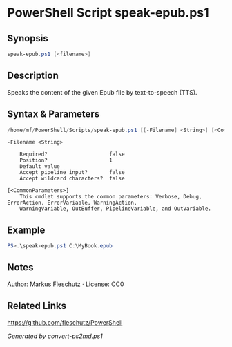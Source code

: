 # PowerShell Script speak-epub.ps1

## Synopsis
```powershell
speak-epub.ps1 [<filename>]
```

## Description
Speaks the content of the given Epub file by text-to-speech (TTS).

## Syntax & Parameters
```powershell
/home/mf/PowerShell/Scripts/speak-epub.ps1 [[-Filename] <String>] [<CommonParameters>]
```

```
-Filename <String>
    
    Required?                    false
    Position?                    1
    Default value                
    Accept pipeline input?       false
    Accept wildcard characters?  false
```

```
[<CommonParameters>]
    This cmdlet supports the common parameters: Verbose, Debug, ErrorAction, ErrorVariable, WarningAction, 
    WarningVariable, OutBuffer, PipelineVariable, and OutVariable.
```

## Example
```powershell
PS>.\speak-epub.ps1 C:\MyBook.epub
```


## Notes
Author: Markus Fleschutz · License: CC0

## Related Links
https://github.com/fleschutz/PowerShell

*Generated by convert-ps2md.ps1*
